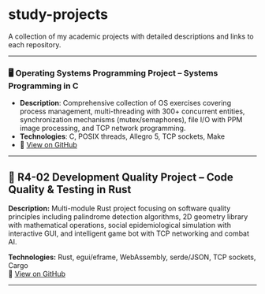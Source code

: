 # study-projects
A collection of my academic projects with detailed descriptions and links to each repository.

---

### 🖥️ Operating Systems Programming Project – Systems Programming in C
- **Description**: Comprehensive collection of OS exercises covering process management, multi-threading with 300+ concurrent entities, synchronization mechanisms (mutex/semaphores), file I/O with PPM image processing, and TCP network programming.
- **Technologies**: C, POSIX threads, Allegro 5, TCP sockets, Make
- 🔗 [View on GitHub](https://github.com/Kyagoat/study_C)

---

## 🚀 **R4-02 Development Quality Project** – Code Quality & Testing in Rust
**Description:** Multi-module Rust project focusing on software quality principles including palindrome detection algorithms, 2D geometry library with mathematical operations, social epidemiological simulation with interactive GUI, and intelligent game bot with TCP networking and combat AI.

**Technologies:** Rust, egui/eframe, WebAssembly, serde/JSON, TCP sockets, Cargo  
🔗 [View on GitHub](https://github.com/Kyagoat/study_dev_quality)

---
